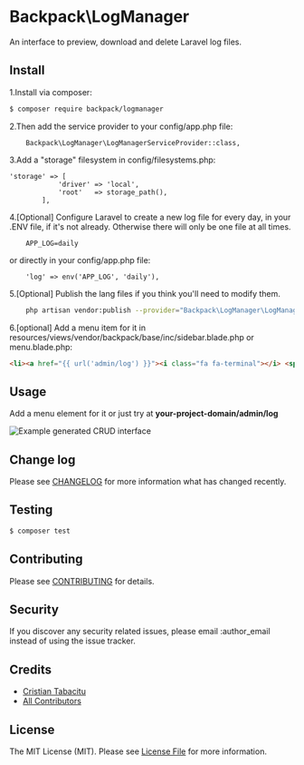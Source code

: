 # Backpack\LogManager

An interface to preview, download and delete Laravel log files.

## Install

1.Install via composer:

``` bash
$ composer require backpack/logmanager
```

2.Then add the service provider to your config/app.php file:

``` 
    Backpack\LogManager\LogManagerServiceProvider::class,
```

3.Add a "storage" filesystem in config/filesystems.php:

```
'storage' => [
            'driver' => 'local',
            'root'   => storage_path(),
        ],
```

4.[Optional] Configure Laravel to create a new log file for every day, in your .ENV file, if it's not already. Otherwise there will only be one file at all times.

```
    APP_LOG=daily
```

or directly in your config/app.php file:
```
    'log' => env('APP_LOG', 'daily'),
```

5.[Optional] Publish the lang files if you think you'll need to modify them.

```bash
    php artisan vendor:publish --provider="Backpack\LogManager\LogManagerServiceProvider"
```

6.[optional] Add a menu item for it in resources/views/vendor/backpack/base/inc/sidebar.blade.php or menu.blade.php:

```html
<li><a href="{{ url('admin/log') }}"><i class="fa fa-terminal"></i> <span>Logs</span></a></li>
```

## Usage

Add a menu element for it or just try at **your-project-domain/admin/log**

![Example generated CRUD interface](https://dl.dropboxusercontent.com/u/2431352/backpack_logmanager.png)

## Change log

Please see [CHANGELOG](CHANGELOG.md) for more information what has changed recently.

## Testing

``` bash
$ composer test
```

## Contributing

Please see [CONTRIBUTING](CONTRIBUTING.md) for details.

## Security

If you discover any security related issues, please email :author_email instead of using the issue tracker.

## Credits

- [Cristian Tabacitu](https://tabacitu.ro)
- [All Contributors](../../contributors)

## License

The MIT License (MIT). Please see [License File](LICENSE.md) for more information.
